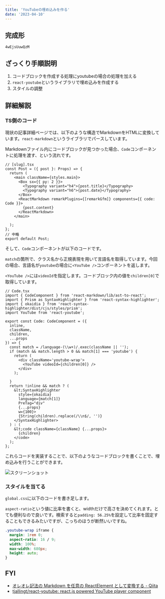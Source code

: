 ```yaml
---
title: 'YouTubeの埋め込みを作る'
date: '2023-04-10'
---
```


## 完成形

```youtube
4wEjsUuwQzM
```

## ざっくり手順説明

1. コードブロックを作成する処理にyoutubeの場合の処理を加える
2. `react-youtube`というライブラリで埋め込みを作成する
3. スタイルの調整

## 詳細解説

### TS側のコード

現状の記事詳細ページでは、以下のような構造でMarkdownをHTMLに変換しています。`react-markdown`というライブラリでパースしています。

Markdownファイル内にコードブロックが見つかった場合、`Code`コンポーネントに処理を渡す、という流れです。

```tsx:[slug].tsx
// [slug].tsx
const Post = ({ post }: Props) => {
  return (
    <main className={styles.main}>
      <Box sx={{ py: 2 }}>
        <Typography variant="h4">{post.title}</Typography>
        <Typography variant="h6">{post.date}</Typography>
      </Box>
      <ReactMarkdown remarkPlugins={[remarkGfm]} components={{ code: Code }}>
        {post.content}
      </ReactMarkdown>
    </main>

  );
};
// 中略
export default Post;
```

そして、`Code`コンポーネントが以下のコードです。

`match`の箇所で、クラス名から正規表現を用いて言語名を取得しています。今回の場合、言語名が`youtube`の場合に`<YouTube />`コンポーネントを返します。

`<YouTube />`には`videoId`を指定します。コードブロック内の値を`children[0]`で取得しています。

```tsx:Code.tsx
// Code.tsx
import { CodeComponent } from 'react-markdown/lib/ast-to-react';
import { Prism as SyntaxHighlighter } from 'react-syntax-highlighter';
import { okaidia } from 'react-syntax-highlighter/dist/cjs/styles/prism';
import YouTube from 'react-youtube';

export const Code: CodeComponent = ({
  inline,
  className,
  children,
  ...props
}) => {
  const match = /language-(\\w+)/.exec(className || '');
  if (match && match.length > 0 && match[1] === 'youtube') {
    return (
      <div className='youtube-wrap'>
        <YouTube videoId={children[0]} />
      </div>
    );

  }
  return !inline && match ? (
    &lt;SyntaxHighlighter
      style={okaidia}
      language={match[1]}
      PreTag="div"
      {...props}
      w={100}>
      {String(children).replace(/\\n$/, '')}
    </SyntaxHighlighter>
  ) : (
    &lt;code className={className} {...props}>
      {children}
    </code>
  );
};
```

これらコードを実装することで、以下のようなコードブロックを書くことで、埋め込みを行うことができます。

![スクリーンショット](https://user-images.githubusercontent.com/39045085/230901903-a2f87aa8-24b4-48ac-aa5d-28491db86a2d.png
)

### スタイルを当てる

`global.css`に以下のコードを書き足します。

`aspect-ratio`という値に比率を書くと、widthだけで高さを決めてくれます。とても便利なので良いです。検索すると`padding: 56.25%`を設定して比率を固定することもできるみたいですが、こっちのほうが断然いいですね。

```css
.youtube-wrap iframe {
  margin: 1rem 0;
  aspect-ratio: 16 / 9;
  width: 100%;
  max-width: 680px;
  height: auto;
}
```

## FYI

- [オレオレ記法の Markdown を任意の ReactElement として変換する - Qiita](https://qiita.com/bigmon/items/de62335https://github.com/tjallingt/react-youtubefbf8388192499)
- [tjallingt/react-youtube: react.js powered YouTube player component](https://github.com/tjallingt/react-youtube)
